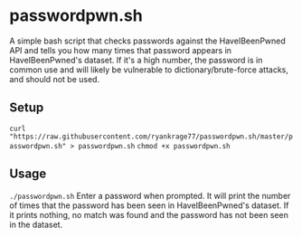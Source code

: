 # passwordpwn.sh
A simple bash script that checks passwords against the HaveIBeenPwned API and tells you how many times that password appears in HaveIBeenPwned's dataset.
  If it's a high number, the password is in common use and will likely be vulnerable to dictionary/brute-force attacks, and should not be used.

## Setup
`curl "https://raw.githubusercontent.com/ryankrage77/passwordpwn.sh/master/passwordpwn.sh" > passwordpwn.sh`
  `chmod +x passwordpwn.sh`

## Usage
`./passwordpwn.sh`
  Enter a password when prompted.
  It will print the number of times that the password has been seen in HaveIBeenPwned's dataset.
  If it prints nothing, no match was found and the password has not been seen in the dataset.
